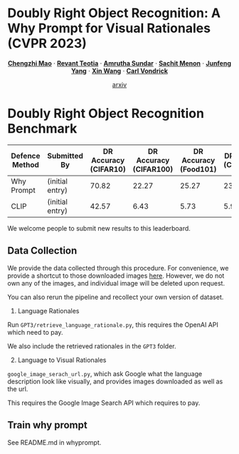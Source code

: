 # Doubly Right Object Recognition: A Why Prompt for Visual Rationales (CVPR 2023)

<p align="center">
  <p align="center" margin-bottom="0px">
    <a href="http://www.cs.columbia.edu/~mcz/"><strong>Chengzhi Mao</strong></a>
    ·
    <a href=""><strong>Revant Teotia</strong></a>
    ·
    <a href=""><strong>Amrutha Sundar</strong></a>
    ·
    <a href=""><strong>Sachit Menon</strong></a>
    ·
    <a href="http://www.cs.columbia.edu/~junfeng/"><strong>Junfeng Yang</strong></a>
    ·
    <a href="https://xinw.ai/"><strong>Xin Wang</strong></a>
    ·
    <a href="http://www.cs.columbia.edu/~vondrick/"><strong>Carl Vondrick</strong></a></p>
    <p align="center" margin-top="0px"><a href="https://arxiv.org/abs/">arxiv</a></p>
</p>

# Doubly Right Object Recognition Benchmark

| Defence Method 	| Submitted By    	| DR Accuracy<br>(CIFAR10) | DR Accuracy<br>(CIFAR100) 	  |DR Accuracy<br>(Food101) 	  |DR Accuracy<br>(Caltech101) 	  | DR Accuracy<br>(SUN) | DR Accuracy<br>(ImageNet) 	  | Submission Date 	|
|----------------	|-----------------	|----------------	|-----------------	|-----------------	|-----------------	|-----------------	|-----------------	|-----------------	|
|       Why Prompt        | (initial entry) 	|   70.82   |     22.27        |        25.27        |        23.64      |  6.70            |     3.63         |    Mar 1, 2023        |
|       CLIP        | (initial entry) 	|    42.57   |      6.43         |       5.73       |        5.99      |     0.94         |      0.68        |      Mar 1, 2023        |


We welcome people to submit new results to this leaderboard.

## Data Collection
We provide the data collected through this procedure. For convenience, we provide a shortcut to those downloaded images [here](https://cv.cs.columbia.edu/mcz/DoubleRight.zip).
However, we do not own any of the images, and individual image will be deleted upon request.

You can also rerun the pipeline and recollect your own version of dataset.

1. Language Rationales

Run `GPT3/retrieve_language_rationale.py`, this requires the OpenAI API which need to pay.

We also include the retrieved rationales in the `GPT3` folder.

2. Language to Visual Rationales

`google_image_serach_url.py`, which ask Google what the language description look like visually, and
provides images downloaded as well as the url.

This requires the Google Image Search API which requires to pay.

## Train why prompt

See README.md in whyprompt.
